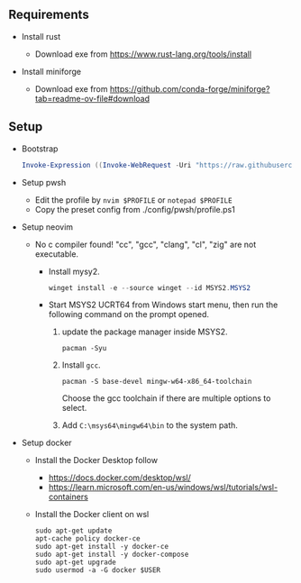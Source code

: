 ## Requirements

* Install rust

  - Download exe from https://www.rust-lang.org/tools/install

* Install miniforge

  - Download exe from  https://github.com/conda-forge/miniforge?tab=readme-ov-file#download

## Setup

* Bootstrap

  ```powershell
  Invoke-Expression ((Invoke-WebRequest -Uri "https://raw.githubusercontent.com/guanghechen/config/refs/heads/guanghechen/win/setup.ps1" -Headers @{ 'Cache-Control' = 'no-cache'; 'Pragma' = 'no-cache'; 'Expires' = '0' }).Content)
  ```

* Setup pwsh

  - Edit the profile by `nvim $PROFILE` or `notepad $PROFILE`
  - Copy the preset config from ./config/pwsh/profile.ps1


* Setup neovim

  - No c compiler found! "cc", "gcc", "clang", "cl", "zig" are not executable.

    - Install mysy2.

      ```powershell
      winget install -e --source winget --id MSYS2.MSYS2
      ```

    - Start MSYS2 UCRT64 from Windows start menu, then run the following command on the prompt opened.

      1. update the package manager inside MSYS2.
      
          ```shell
          pacman -Syu
          ```
      2. Install `gcc`.

          ```shell
          pacman -S base-devel mingw-w64-x86_64-toolchain
          ```

          Choose the gcc toolchain if there are multiple options to select.

      3. Add `C:\msys64\mingw64\bin` to the system path.

* Setup docker

  - Install the Docker Desktop follow

    - https://docs.docker.com/desktop/wsl/
    - https://learn.microsoft.com/en-us/windows/wsl/tutorials/wsl-containers

  - Install the Docker client on wsl

    ```fish
    sudo apt-get update
    apt-cache policy docker-ce
    sudo apt-get install -y docker-ce
    sudo apt-get install -y docker-compose
    sudo apt-get upgrade
    sudo usermod -a -G docker $USER
    ```

